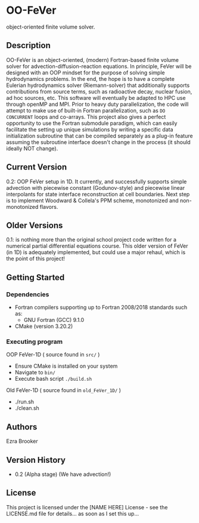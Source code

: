 # OO-FeVer

object-oriented finite volume solver.

## Description

OO-FeVer is an object-oriented, (modern) Fortran-based finite volume solver for advection-diffusion-reaction equations. In principle, FeVer will be designed with an OOP mindset for the purpose of solving simple hydrodynamics problems. In the end, the hope is to have a complete Eulerian hydrodynamics solver (Riemann-solver) that additionally supports contributions from source terms, such as radioactive decay, nuclear fusion, ad hoc sources, etc. This software will eventually be adapted to HPC use through openMP and MPI. Prior to heavy duty parallelization, the code will attempt to make use of built-in Fortran parallelization, such as `DO CONCURRENT` loops and co-arrays. This project also gives a perfect opportunity to use the Fortran submodule paradigm, which can easily facilitate the setting up unique simulations by writing a specific data initialization subroutine that can be compiled separately as a plug-in feature assuming the subroutine interface doesn't change in the process (it should ideally NOT change).

## Current Version
0.2: OOP FeVer setup in 1D. It currently, and successfully supports simple advection with piecewise constant (Godunov-style) and piecewise linear interpolants for state interface reconstruction at cell boundaries. Next step is to implement Woodward & Collela's PPM scheme, monotonized and non-monotonized flavors.

## Older Versions
0.1: is nothing more than the original school project code written for a numerical partial differential equations course. This older version of FeVer (in 1D) is adequately implemented, but could use a major rehaul, which is the point of this project!



## Getting Started

### Dependencies

* Fortran compilers supporting up to Fortran 2008/2018 standards such as:
  - GNU Fortran (GCC) 9.1.0
* CMake (version 3.20.2)


### Executing program

OOP FeVer-1D ( source found in `src/` )
* Ensure CMake is installed on your system
* Navigate to `bin/`
* Execute bash script `./build.sh`


Old FeVer-1D ( source found in `old_FeVer_1D/` )
* ./run.sh
* ./clean.sh


## Authors

Ezra Brooker

## Version History

* 0.2 (Alpha stage) (We have advection!)


## License

This project is licensed under the [NAME HERE] License - see the LICENSE.md file for details... as soon as I set this up...
